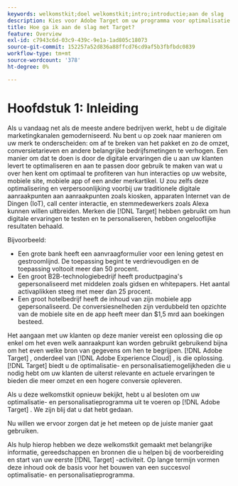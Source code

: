 ```yaml
---
keywords: welkomstkit;doel welkomstkit;intro;introductie;aan de slag
description: Kies voor Adobe Target om uw programma voor optimalisatie en personalisatie te starten. De het Welkome Kit van Adobe  [!DNL Target]  is een goede uitgangsplaats.
title: Hoe ga ik aan de slag met Target?
feature: Overview
exl-id: c7943c6d-03c9-439c-9e1a-1ad805c18073
source-git-commit: 152257a52d836a88ffcd76cd9af5b3fbfbdc0839
workflow-type: tm+mt
source-wordcount: '378'
ht-degree: 0%

---
```


# Hoofdstuk 1: Inleiding

Als u vandaag net als de meeste andere bedrijven werkt, hebt u de digitale marketingkanalen gemoderniseerd. Nu bent u op zoek naar manieren om uw merk te onderscheiden: om af te breken van het pakket en zo de omzet, conversietarieven en andere belangrijke bedrijfsmetingen te verhogen. Een manier om dat te doen is door de digitale ervaringen die u aan uw klanten levert te optimaliseren en aan te passen door gebruik te maken van wat u over hen kent om optimaal te profiteren van hun interacties op uw website, mobiele site, mobiele app of een ander merkartikel. U zou zelfs deze optimalisering en verpersoonlijking voorbij uw traditionele digitale aanraakpunten aan aanraakpunten zoals kiosken, apparaten Internet van de Dingen (IoT), call center interactie, en stemmedewerkers zoals Alexa kunnen willen uitbreiden. Merken die [!DNL Target] hebben gebruikt om hun digitale ervaringen te testen en te personaliseren, hebben ongelooflijke resultaten behaald.

Bijvoorbeeld:

* Een grote bank heeft een aanvraagformulier voor een lening getest en gestroomlijnd. De toepassing begint te verdrievoudigen en de toepassing voltooit meer dan 50 procent.
* Een groot B2B-technologiebedrijf heeft productpagina&#39;s gepersonaliseerd met middelen zoals gidsen en whitepapers. Het aantal activaplikken steeg met meer dan 25 procent.
* Een groot hotelbedrijf heeft de inhoud van zijn mobiele app gepersonaliseerd. De conversiesnelheden zijn verdubbeld ten opzichte van de mobiele site en de app heeft meer dan $1,5 mrd aan boekingen besteed.

Het aangaan met uw klanten op deze manier vereist een oplossing die op enkel om het even welk aanraakpunt kan worden gebruikt gebruikend bijna om het even welke bron van gegevens om hen te begrijpen. [!DNL Adobe Target] , onderdeel van [!DNL Adobe Experience Cloud] , is die oplossing. [!DNL Target] biedt u de optimalisatie- en personalisatiemogelijkheden die u nodig hebt om uw klanten de uiterst relevante en actuele ervaringen te bieden die meer omzet en een hogere conversie opleveren.

Als u deze welkomstkit opnieuw bekijkt, hebt u al besloten om uw optimalisatie- en personalisatieprogramma uit te voeren op [!DNL Adobe Target] . We zijn blij dat u dat hebt gedaan.

Nu willen we ervoor zorgen dat je het meteen op de juiste manier gaat gebruiken.

Als hulp hierop hebben we deze welkomstkit gemaakt met belangrijke informatie, gereedschappen en bronnen die u helpen bij de voorbereiding en start van uw eerste [!DNL Target] -activiteit. Op lange termijn vormen deze inhoud ook de basis voor het bouwen van een succesvol optimalisatie- en personalisatieprogramma.
